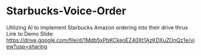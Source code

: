 # Starbucks-Voice-Order
Utilizing AI to implement Starbucks Amazon ordering into their drive thrus
Link to Demo Slide: https://drive.google.com/file/d/1Mdb5xPbKCkeoEZ40Xt1AzKDXuZOnQz1e/view?usp=sharing

